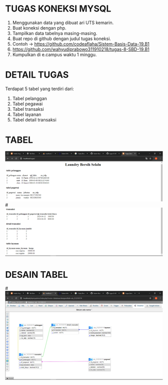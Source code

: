# TUGAS KONEKSI MYSQL
1. Menggunakan data yang dibuat ari UTS kemarin.
2. Buat koneksi dengan php.
3. Tampilkan data tabelnya masing-masing.
4. Buat repo di github dengan judul tugas koneksi.
5. Contoh -> https://github.com/codeaflaha/Sistem-Basis-Data-19.B1
6. https://github.com/wahyudiprabowo311910218/tugas-8-SBD-19.B1
7. Kumpulkan di e.campus waktu 1 minggu.

# DETAIL TUGAS
Terdapat 5 tabel yang terdiri dari:
1. Tabel pelanggan
2. Tabel pegawai
3. Tabel transaksi
4. Tabel layanan
5. Tabel detail transaksi

# TABEL 
![alt text](https://github.com/sartika312310174/tugas-koneksi/blob/main/Screenshot%20(355).png?raw=true)
#![alt text](https://github.com/sartika312310174/tugas-koneksi/blob/main/Screenshot%20(356).png?raw=true)

# DESAIN TABEL
#![alt text](https://github.com/sartika312310174/tugas-koneksi/blob/main/Screenshot%20(357).png?raw=true)
